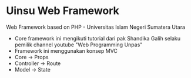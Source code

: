 # Uinsu Web Framework
Web Framework based on PHP - Universitas Islam Negeri Sumatera Utara

- Core framework ini mengikuti tutorial dari pak Shandika Galih selaku pemilik channel youtube "Web Programming Unpas"
- Framework ini menggunakan konsep MVC
- Core -> Props 
- Controller -> Route
- Model -> State 
